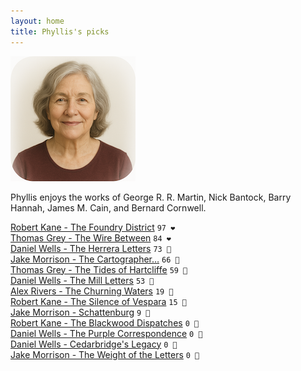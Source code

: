 ```yaml
---
layout: home
title: Phyllis's picks
---
```


![Phyllis](/assets/phyllis.png)

Phyllis enjoys the works of George R. R. Martin, Nick Bantock, Barry Hannah, James M. Cain, and Bernard Cornwell.

[Robert Kane - The Foundry District](/works/Robert-Kane-The-Foundry-District.html) `97 ❤️`  
[Thomas Grey - The Wire Between](/works/Thomas-Grey-The-Wire-Between.html) `84 ❤️`  
[Daniel Wells - The Herrera Letters](/works/Daniel-Wells-The-Herrera-Letters.html) `73 🩷`  
[Jake Morrison - The Cartographer…](/works/Jake-Morrison-The-Cartographer's-Descent.html) `66 🩷`  
[Thomas Grey - The Tides of Hartcliffe](/works/Thomas-Grey-The-Tides-of-Hartcliffe.html) `59 🧡`  
[Daniel Wells - The Mill Letters](/works/Daniel-Wells-The-Mill-Letters.html) `53 🧡`  
[Alex Rivers - The Churning Waters](/works/Alex-Rivers-The-Churning-Waters.html) `19 🩶`  
[Robert Kane - The Silence of Vespara](/works/Robert-Kane-The-Silence-of-Vespara.html) `15 🩶`  
[Jake Morrison - Schattenburg](/works/Jake-Morrison-Schattenburg.html) `9 🩶`  
[Robert Kane - The Blackwood Dispatches](/works/Robert-Kane-The-Blackwood-Dispatches.html) `0 🩶`  
[Daniel Wells - The Purple Correspondence](/works/Daniel-Wells-The-Purple-Correspondence.html) `0 🩶`  
[Daniel Wells - Cedarbridge's Legacy](/works/Daniel-Wells-Cedarbridge's-Legacy.html) `0 🩶`  
[Jake Morrison - The Weight of the Letters](/works/Jake-Morrison-The-Weight-of-the-Letters.html) `0 🩶`  
